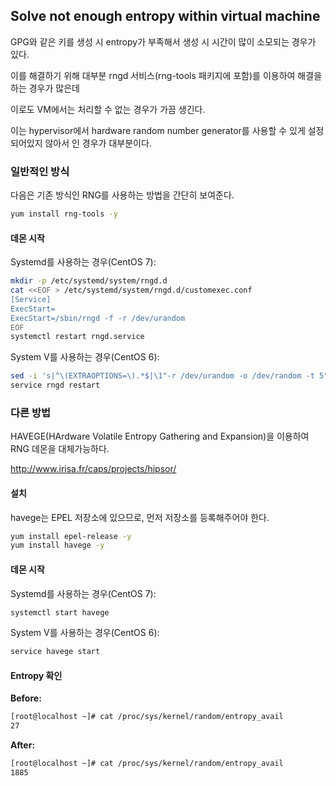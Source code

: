 ## Solve not enough entropy within virtual machine

GPG와 같은 키를 생성 시 entropy가 부족해서 생성 시 시간이 많이 소모되는 경우가 있다.

이를 해결하기 위해 대부분 rngd 서비스(rng-tools 패키지에 포함)를 이용하여 해결을 하는 경우가 많은데

이로도 VM에서는 처리할 수 없는 경우가 가끔 생긴다.

이는 hypervisor에서 hardware random number generator를 사용할 수 있게 설정되어있지 않아서 인 경우가 대부분이다.



### 일반적인 방식

다음은 기존 방식인 RNG를 사용하는 방법을 간단히 보여준다.

```bash
yum install rng-tools -y
```

#### 데몬 시작
Systemd를 사용하는 경우(CentOS 7):
```bash
mkdir -p /etc/systemd/system/rngd.d
cat <<EOF > /etc/systemd/system/rngd.d/customexec.conf
[Service]
ExecStart=
ExecStart=/sbin/rngd -f -r /dev/urandom
EOF
systemctl restart rngd.service
```

System V를 사용하는 경우(CentOS 6):
```bash
sed -i 's|^\(EXTRAOPTIONS=\).*$|\1"-r /dev/urandom -o /dev/random -t 5"|' /etc/sysconfig/rngd
service rngd restart
```

### 다른 방법
HAVEGE(HArdware Volatile Entropy Gathering and Expansion)을 이용하여 RNG 데몬을 대체가능하다.

http://www.irisa.fr/caps/projects/hipsor/

#### 설치
havege는 EPEL 저장소에 있으므로, 먼저 저장소를 등록해주어야 한다.
```bash
yum install epel-release -y
yum install havege -y
```
#### 데몬 시작
Systemd를 사용하는 경우(CentOS 7):
```bash
systemctl start havege
```

System V를 사용하는 경우(CentOS 6):
```bash
service havege start
```

#### Entropy 확인
**Before:**
```bash
[root@localhost ~]# cat /proc/sys/kernel/random/entropy_avail
27
```
**After:**
```bash
[root@localhost ~]# cat /proc/sys/kernel/random/entropy_avail
1885
```

